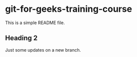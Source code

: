 # git-for-geeks-training-course

This is a simple README file.

## Heading 2

Just some updates on a new branch.
